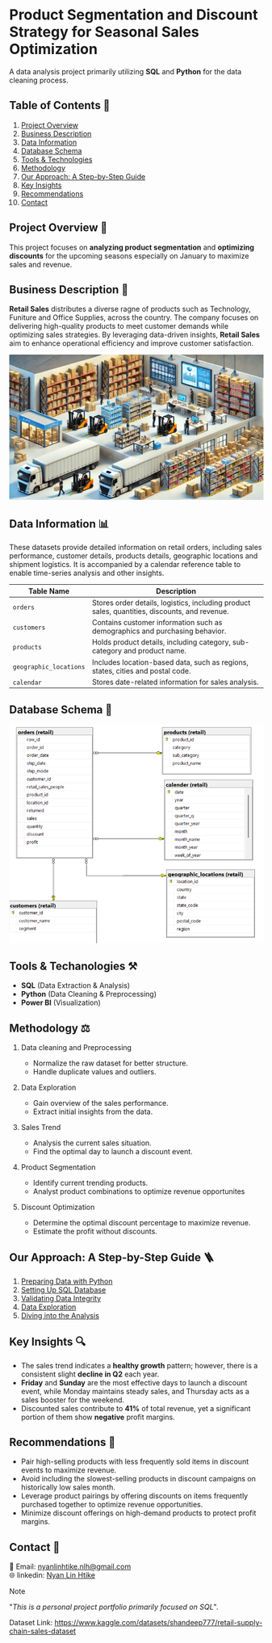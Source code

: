 # Product Segmentation and Discount Strategy for Seasonal Sales Optimization

A data analysis project primarily utilizing **SQL** and **Python** for the data cleaning process.

## Table of Contents 📖

1. [Project Overview](#project-overview-)
2. [Business Description](#business-description-)
3. [Data Information](#data-information-)
4. [Database Schema](#database-schema-)
5. [Tools & Technologies](#tools-&-technologies-)
6. [Methodology](#methodology-)
7. [Our Approach: A Step-by-Step Guide](#our-approach:-a-step-by-step-gruide-)
8. [Key Insights](#key-insights-)
9. [Recommendations](#recommendations-)
10. [Contact](#contact-)

## Project Overview 📌

This project focuses on **analyzing product segmentation** and **optimizing discounts** for the upcoming seasons especially on January to maximize sales and revenue.

## Business Description 💼

**Retail Sales** distributes a diverse ragne of products such as Technology, Funiture and Office Supplies, across the country. The company focuses on delivering high-quality products to meet customer demands while optimizing sales strategies. By leveraging data-driven insights, **Retail Sales** aim to enhance operational efficiency and improve customer satisfaction.

<img alt="retail_sales" src="https://raw.githubusercontent.com/nyanlinhtike-yc/Retail-Supply-Chain/refs/heads/main/images/retail%20sales.webp">

## Data Information 📊

These datasets provide detailed information on retail orders, including sales performance, customer details, products details, geographic locations and shipment logistics. It is accompanied by a calendar reference table to enable time-series analysis and other insights.

| **Table Name**         | **Description**                                               |
|--------------------|-----------------------------------------------------------|
| `orders`           | Stores order details, logistics, including product sales, quantities, discounts, and revenue. |
| `customers`        | Contains customer information such as demographics and purchasing behavior. |
| `products`        | Holds product details, including category, sub-category and product name. |
| `geographic_locations` | Includes location-based data, such as regions, states, cities and postal code. |
| `calendar`        | Stores date-related information for sales analysis. |

## Database Schema 📝

<img alt="schema" src="https://raw.githubusercontent.com/nyanlinhtike-yc/Retail-Supply-Chain/refs/heads/main/images/schema.png">

## Tools & Techanologies ⚒️

* **SQL** (Data Extraction & Analysis)
* **Python** (Data Cleaning & Preprocessing)
* **Power BI** (Visualization)

## Methodology ⚖️

1. Data cleaning and Preprocessing
    * Normalize the raw dataset for better structure.
    * Handle duplicate values and outliers.

2. Data Exploration
    * Gain overview of the sales performance.
    * Extract initial insights from the data.

3. Sales Trend
    * Analysis the current sales situation.
    * Find the optimal day to launch a discount event.

4. Product Segmentation
    * Identify current trending products.
    * Analyst product combinations to optimize revenue opportunites

5. Discount Optimization
    * Determine the optimal discount percentage to maximize revenue.
    * Estimate the profit without discounts.

## Our Approach: A Step-by-Step Guide 🪜

1. [Preparing Data with Python](reports/Preparing%20Data%20with%20Python.md)
2. [Setting Up SQL Database]
3. [Validating Data Integrity]
4. [Data Exploration]
5. [Diving into the Analysis]

## Key Insights 🔍

* The sales trend indicates a **healthy growth** pattern; however, there is a consistent slight **decline in Q2** each year.
* **Friday** and **Sunday** are the most effective days to launch a discount event, while Monday maintains steady sales, and Thursday acts as a sales booster for the weekend.
* Discounted sales contribute to **41%** of total revenue, yet a significant portion of them show **negative** profit margins.

## Recommendations 📄

* Pair high-selling products with less frequently sold items in discount events to maximize revenue.
* Avoid including the slowest-selling products in discount campaigns on historically low sales month.
* Leverage product pairings by offering discounts on items frequently purchased together to optimize revenue opportunities.
* Minimize discount offerings on high-demand products to protect profit margins.


## Contact 📩

📧 Email: <nyanlinhtike.nlh@gmail.com>  
🌐 linkedin: [Nyan Lin Htike](https://www.linkedin.com/in/nyan-lin-htike-45b12a166/)

> [!NOTE]
> "*This is a personal project portfolio primarily focused on SQL*".

Dataset Link: <https://www.kaggle.com/datasets/shandeep777/retail-supply-chain-sales-dataset>

[Setting Up SQL Database]: https://github.com/nyanlinhtike-yc/Retail-Supply-Chain/blob/main/reports/Setting%20Up%20SQL%20Database.md
[Validating Data Integrity]: https://github.com/nyanlinhtike-yc/Retail-Supply-Chain/blob/main/reports/Validating%20Data%20Integrity.md
[Data Exploration]: https://github.com/nyanlinhtike-yc/Retail-Supply-Chain/blob/main/reports/Data%20Exploration.md
[Diving into the Analysis]: (reports/Diving%20into%20the%20Analysis.md)